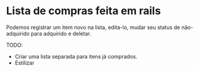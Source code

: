 # Lista de compras feita em rails

Podemos registrar um item novo na lista, edita-lo, mudar seu status de não-adquirido para adquirido e deletar.

TODO:
- Criar uma lista separada para itens já comprados.
- Estilizar